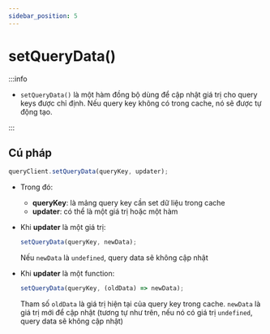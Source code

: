 ```yaml
---
sidebar_position: 5
---
```


# setQueryData()

:::info

- `setQueryData()` là một hàm đồng bộ dùng để cập nhật giá trị cho query keys được chỉ định. Nếu query key không có trong cache, nó sẽ được tự động tạo.

:::

## Cú pháp

```ts
queryClient.setQueryData(queryKey, updater);
```

- Trong đó:

  - **queryKey**: là mảng query key cần set dữ liệu trong cache
  - **updater**: có thể là một giá trị hoặc một hàm

- Khi **updater** là một giá trị:

  ```ts
  setQueryData(queryKey, newData);
  ```

  Nếu `newData` là `undefined`, query data sẽ không cập nhật

- Khi **updater** là một function:

  ```ts
  setQueryData(queryKey, (oldData) => newData);
  ```

  Tham số `oldData` là giá trị hiện tại của query key trong cache. `newData` là giá trị mới để cập nhật (tương tự như trên, nếu nó có giá trị `undefined`, query data sẽ không cập nhật)
